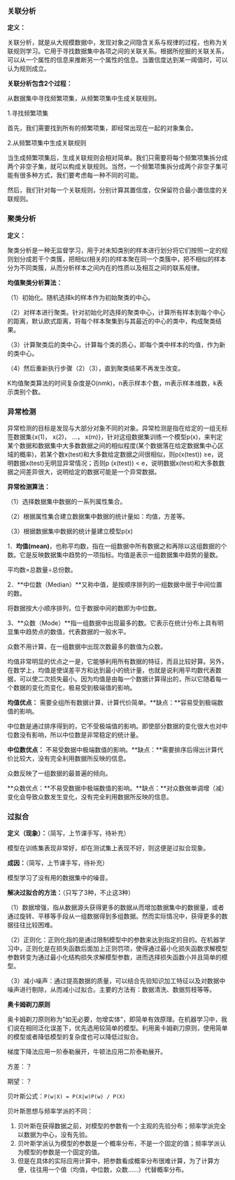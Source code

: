 ### 关联分析

**定义：**

关联分析，就是从大规模数据中，发现对象之间隐含关系与规律的过程，也称为关联规则学习。它用于寻找数据集中各项之间的关联关系。根据所挖掘的关联关系，可以从一个属性的信息来推断另一个属性的信息。当置信度达到某一阈值时，可以认为规则成立。

**关联分析包含2个过程：**

从数据集中寻找频繁项集，从频繁项集中生成关联规则。

1.寻找频繁项集

首先，我们需要找到所有的频繁项集，即经常出现在一起的对象集合。

2.从频繁项集中生成关联规则

当生成频繁项集后，生成关联规则会相对简单。我们只需要将每个频繁项集拆分成两个非空子集，就可以构成关联规则。当然，一个频繁项集拆分成两个非空子集可能有很多种方式，我们要考虑每一种不同的可能。

然后，我们针对每一个关联规则，分别计算其置信度，仅保留符合最小置信度的关联规则。



### 聚类分析

**定义：**

聚类分析是一种无监督学习，用于对未知类别的样本进行划分将它们按照一定的规则划分成若干个类簇，把相似(相关的)的样本聚在同一个类簇中，把不相似的样本分为不同类簇，从而分析样本之间内在的性质以及相互之间的联系规律。

**均值聚类分析算法：**

（1）初始化。随机选择k的样本作为初始聚类的中心。

（2）对样本进行聚类。针对初始化时选择的聚类中心，计算所有样本到每个中心的距离，默认欧式距离，将每个样本聚集到与其最近的中心的类中，构成聚类结果。

（3）计算聚类后的类中心，计算每个类的质心，即每个类中样本的均值，作为新的类中心。

（4）然后重新执行步骤（2）（3），直到聚类结果不再发生改变。

K均值聚类算法的时间复杂度是O(nmk)，n表示样本个数，m表示样本维数，k表示类别个数。



### 异常检测

异常检测的目标是发现与大部分对象不同的对象。异常检测是指在给定的一组无标签数据集{x(1)， x(2)， \...， x(m)}，针对这组数据集训练一个模型p(x)，来判定某个数据和数据集中大多数数据之间的相似程度(某个数据落在给定数据集中心区域的概率)，若某个数x(test)和大多数给定数据之间很相似，则p(x(test)) ≥e，说明数据x(test)无明显异常情况；否则p (x(test)) \< e，说明数据x(test)和大多数数据之间差异很大，说明给定的数据可能是一个异常数据。

**异常检测算法：**

（1）选择数据集中数据的一系列属性集合。

（2）根据属性集合建立数据集中数据的统计量如：均值，方差等。

（3）根据数据集中数据的统计量建立模型p(x)

1．**均值(mean)**，也称平均数，指在一组数据中所有数据之和再除以这组数据的个数。它是反映数据集中趋势的一项指标。均值是表示一组数据集中趋势的量数。

平均数=总数量÷总份数。

2．**中位数（Median）**又称中值，是按顺序排列的一组数据中居于中间位置的数。

将数据按大小顺序排列，位于数据中间的数即为中位数。

3、**众数（Mode）**指一组数据中出现最多的数。它表示在统计分布上具有明显集中趋势点的数值，代表数据的一般水平。

众数不用计算，在一组数据中出现次数最多的数值为众数。



均值非常明显的优点之一是，它能够利用所有数据的特征，而且比较好算。另外，在数学上，均值是使误差平方和达到最小的统计量，也就是说利用平均数代表数据，可以使二次损失最小。因为均值是由每一个数据计算得出的，所以它随着每一个数据的变化而变化，极易受到极端值的影响。

**均值优点：** 需要全组所有数据计算，计算代价简单。**缺点：**容易受到极端数值的影响。



中位数是通过排序得到的，它不受极端值的影响。即使部分数据的变化很大也对中位数没有影响，所以中位数是非常稳定的统计量。

**中位数优点：** 不易受数据中极端数值的影响。**缺点：**需要排序后得出计算代价比较大，没有完全利用数据所反映的信息。



众数反映了一组数据的最普遍的倾向。

**众数优点：**不易受数据中极端数值的影响。**缺点：**对众数做单调增（减）变化会导致众数发生变化，没有完全利用数据所反映的信息。



### 过拟合

**定义（现象）：**（简写，上节课手写，待补充）

模型在训练集表现非常好，却在测试集上表现不好，则这便是过拟合现象。

**成因：**（简写，上节课手写，待补充）

模型学习了没有用的数据集中的噪音。

**解决过拟合的方法：**（只写了3种，不止这3种）

（1）数据增强，指从数据源头获得更多的数据从而增加数据集中的数据量，或者通过旋转、平移等手段从一组数据得到多组数据。然而实际情况中，获得更多的数据往往比较困难。

（2）正则化：正则化指的是通过限制模型中的参数来达到指定的目的。在机器学习中，正则化是在损失函数后面加上正则罚项，使得通过最小化损失函数求解模型参数转变为通过最小化结构损失求解模型参数，进而选择损失函数小并且简单的模型。

（3）减小噪声：通过提高数据的质量，可以结合先验知识加工特征以及对数据中噪声进行剔除，从而减小过拟合。主要的方法有：数据清洗、数据剪枝等等。



**奥卡姆剃刀原则**

奥卡姆剃刀原则称为"如无必要，勿增实体"，即简单有效原理。在机器学习中，我们说在相同泛化误差下，优先选用较简单的模型。利用奥卡姆剃刀原则，使用简单的模型或者降低模型的复杂度也可以降低过拟合。



梯度下降法应用一阶泰勒展开，牛顿法应用二阶泰勒展开。







方差：？

期望：？



贝叶斯公式：`P(w|X) = P(X|w)P(w) / P(X)`

贝叶斯思想与频率学派的不同：

1. 贝叶斯在获得数据之前，对模型的参数有一个主观的先验分布；频率学派完全以数据为中心，没有先验。
2. 贝叶斯学派认为模型的参数是一个概率分布，不是一个固定的值；频率学派认为模型的参数是一个固定的值。
3. 但是在具体的实际应用计算中，把参数看成概率分布很难计算，为了计算方便，往往用一个值（均值，中位数，众数……）代替概率分布。